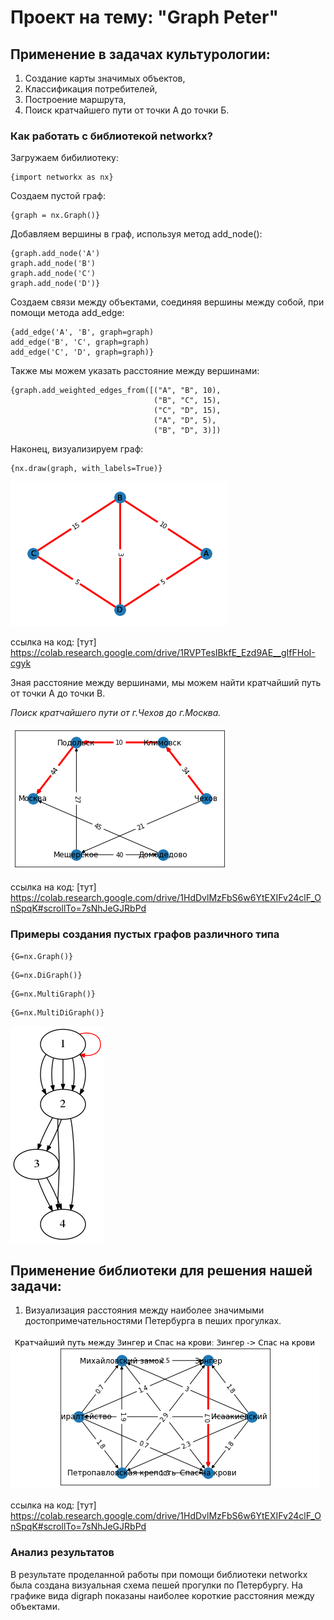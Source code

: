 # Проект на тему: "Graph Peter"

## Применение в задачах культурологии: ##

1. Создание карты значимых объектов,
2. Классификация потребителей,
3. Построение маршрута,
4. Поиск кратчайшего пути от точки А до точки Б. 

### Как работать с библиотекой networkx? ###

Загружаем бибилиотеку:
```
{import networkx as nx}
```

Создаем пустой граф:
```
{graph = nx.Graph()}
```

Добавляем вершины в граф, используя метод add_node():
```
{graph.add_node('A')
graph.add_node('B')
graph.add_node('C')
graph.add_node('D')}
```

Создаем связи между объектами, соединяя вершины между собой, при помощи метода add_edge: 
```
{add_edge('A', 'B', graph=graph)
add_edge('B', 'C', graph=graph)
add_edge('C', 'D', graph=graph)}
```

Также мы можем указать расстояние между вершинами:
```
{graph.add_weighted_edges_from([("A", "B", 10),
                                ("B", "C", 15),
                                ("C", "D", 15),
                                ("A", "D", 5),
                                ("B", "D", 3)])
```

Наконец, визуализируем граф:
```
{nx.draw(graph, with_labels=True)}
```

![здесь будет картинка](https://github.com/Blazheska/project_Blazheska/blob/main/%D0%9D%D0%BE%D0%BC%D0%B5%D1%80%203.png?raw=true)

ссылка на код: [тут] https://colab.research.google.com/drive/1RVPTesIBkfE_Ezd9AE__gIfFHoI-cgyk


Зная расстояние между вершинами, мы можем найти кратчайший путь от точки А до точки B.

*Поиск кратчайшего пути от г.Чехов до г.Москва.*

![здесь будет картинка](https://github.com/Blazheska/project_Blazheska/blob/main/%D0%9D%D0%BE%D0%BC%D0%B5%D1%80%202.png?raw=true) 

ссылка на код: [тут] https://colab.research.google.com/drive/1HdDvlMzFbS6w6YtEXIFv24clF_OnSpqK#scrollTo=7sNhJeGJRbPd


### Примеры создания пустых графов различного типа ###

```
{G=nx.Graph()}
```
```
{G=nx.DiGraph()}
```
```
{G=nx.MultiGraph()}
```
```
{G=nx.MultiDiGraph()}
```

![здесь будет картинка](https://github.com/Blazheska/project_Blazheska/blob/main/%D0%9D%D0%BE%D0%BC%D0%B5%D1%80%204.png?raw=true)

## Применение библиотеки для решения нашей задачи: ##
1. Визуализация расстояния между наиболее значимыми достопримечательностями Петербурга в пеших прогулках.

![здесь будет картинка](https://github.com/Blazheska/project_Blazheska/blob/main/%D0%9D%D0%BE%D0%BC%D0%B5%D1%80%201.png?raw=true)

ссылка на код: [тут] https://colab.research.google.com/drive/1HdDvlMzFbS6w6YtEXIFv24clF_OnSpqK#scrollTo=7sNhJeGJRbPd

### Анализ результатов ###

В результате проделанной работы при помощи библиотеки networkx была создана визуальная схема пешей прогулки по Петербургу. 
На графике вида digraph показаны наиболее короткие расстояния между объектами. 
